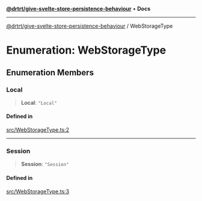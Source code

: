 [**@drtrt/give-svelte-store-persistence-behaviour**](../README.md) • **Docs**

***

[@drtrt/give-svelte-store-persistence-behaviour](../README.md) / WebStorageType

# Enumeration: WebStorageType

## Enumeration Members

### Local

> **Local**: `"Local"`

#### Defined in

[src/WebStorageType.ts:2](https://github.com/drtrt-org/give-svelte-store-persistence-behaviour/blob/02cb20d55449ceb876b414dc098868930288fd73/src/WebStorageType.ts#L2)

***

### Session

> **Session**: `"Session"`

#### Defined in

[src/WebStorageType.ts:3](https://github.com/drtrt-org/give-svelte-store-persistence-behaviour/blob/02cb20d55449ceb876b414dc098868930288fd73/src/WebStorageType.ts#L3)
